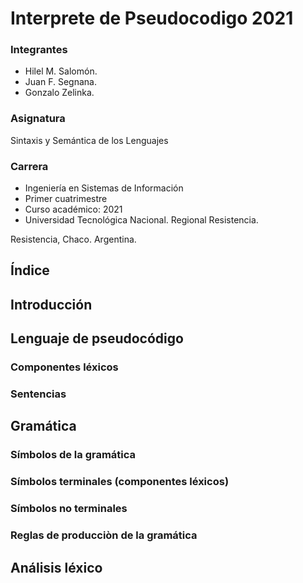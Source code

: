 # Interprete de Pseudocodigo 2021

### Integrantes
- Hilel M. Salomón.
- Juan F. Segnana.
- Gonzalo Zelinka.

### Asignatura
Sintaxis y Semántica de los Lenguajes

### Carrera
- Ingeniería en Sistemas de Información
- Primer cuatrimestre
- Curso académico: 2021
- Universidad Tecnológica Nacional. Regional Resistencia.

Resistencia, Chaco. Argentina.

## Índice

<!-- Espacio para hojas -->

## Introducción

<!-- Descrip. del tp e indicar carpetas -->
<!-- Como se implementó el tp -->
<!-- Instrucciones para ejecutar el tp -->

## Lenguaje de pseudocódigo
<!-- Parte n.3 del PDF -->
### Componentes léxicos

### Sentencias

## Gramática
<!-- Describir cada regla de gramática libre de contexto -->
### Símbolos de la gramática
### Símbolos terminales (componentes léxicos)
### Símbolos no terminales
### Reglas de producciòn de la gramática
<!-- valora graficos -->

## Análisis léxico
<!-- Descripción del archivo del lexer para definir y reconocer los componentes léxicos -->
